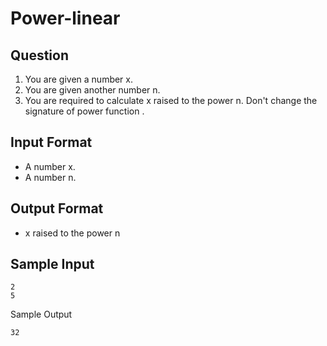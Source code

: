 # Power-linear

## Question

1. You are given a number x.
2. You are given another number n.
3. You are required to calculate x raised to the power n. Don't change the signature of power function .

## Input Format

- A number x.
- A number n.

## Output Format

- x raised to the power n

## Sample Input
```
2
5
```
Sample Output
```
32
```
